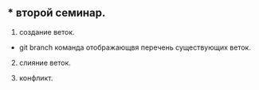 ## * второй семинар.

1. создание веток.
  * git branch команда отображающвя перечень существующих веток.
2. слияние веток.

3. конфликт.








